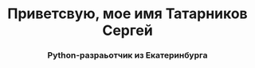 <div id="header" align="center">
    <h1>Приветсвую, мое имя Татарников Сергей</h1>
    <h3>Python-разраьотчик из Екатеринбурга</h3>
</div>